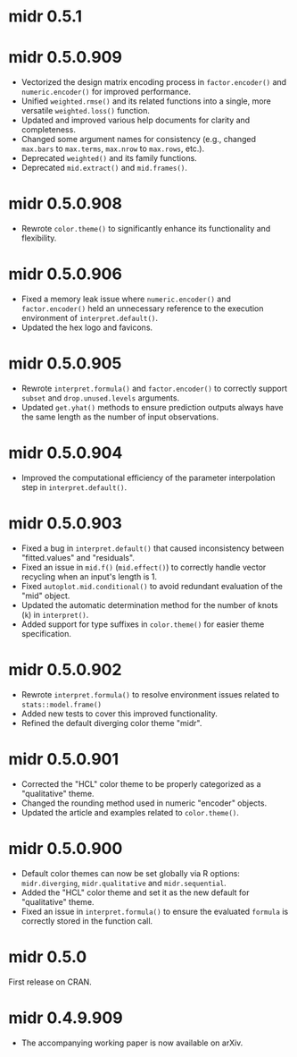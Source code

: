 # midr 0.5.1

# midr 0.5.0.909

-   Vectorized the design matrix encoding process in `factor.encoder()` and `numeric.encoder()` for improved performance.
-   Unified `weighted.rmse()` and its related functions into a single, more versatile `weighted.loss()` function.
-   Updated and improved various help documents for clarity and completeness.
-   Changed some argument names for consistency (e.g., changed `max.bars` to `max.terms`, `max.nrow` to `max.rows`, etc.).
-   Deprecated `weighted()` and its family functions.
-   Deprecated `mid.extract()` and `mid.frames()`.

# midr 0.5.0.908

-   Rewrote `color.theme()` to significantly enhance its functionality and flexibility.

# midr 0.5.0.906

-   Fixed a memory leak issue where `numeric.encoder()` and `factor.encoder()` held an unnecessary reference to the execution environment of `interpret.default()`.
-   Updated the hex logo and favicons.

# midr 0.5.0.905

-   Rewrote `interpret.formula()` and `factor.encoder()` to correctly support `subset` and `drop.unused.levels` arguments.
-   Updated `get.yhat()` methods to ensure prediction outputs always have the same length as the number of input observations.

# midr 0.5.0.904

-   Improved the computational efficiency of the parameter interpolation step in `interpret.default()`.

# midr 0.5.0.903

-   Fixed a bug in `interpret.default()` that caused inconsistency between "fitted.values" and "residuals".
-   Fixed an issue in `mid.f()` (`mid.effect()`) to correctly handle vector recycling when an input's length is 1.
-   Fixed `autoplot.mid.conditional()` to avoid redundant evaluation of the "mid" object.
-   Updated the automatic determination method for the number of knots (`k`) in `interpret()`.
-   Added support for type suffixes in `color.theme()` for easier theme specification.

# midr 0.5.0.902

-   Rewrote `interpret.formula()` to resolve environment issues related to `stats::model.frame()`
-   Added new tests to cover this improved functionality.
-   Refined the default diverging color theme "midr".

# midr 0.5.0.901

-   Corrected the "HCL" color theme to be properly categorized as a "qualitative" theme.
-   Changed the rounding method used in numeric "encoder" objects.
-   Updated the article and examples related to `color.theme()`.

# midr 0.5.0.900

-   Default color themes can now be set globally via R options: `midr.diverging`, `midr.qualitative` and `midr.sequential`.
-   Added the "HCL" color theme and set it as the new default for "qualitative" theme.
-   Fixed an issue in `interpret.formula()` to ensure the evaluated `formula` is correctly stored in the function call.

# midr 0.5.0

First release on CRAN.

# midr 0.4.9.909

-   The accompanying working paper is now available on arXiv.
